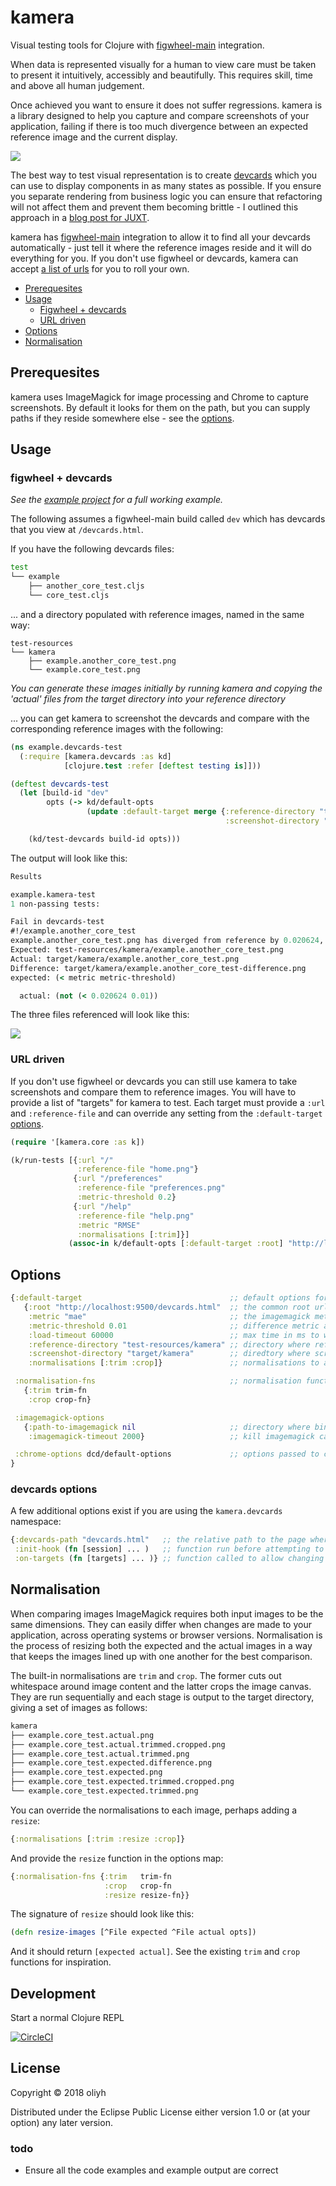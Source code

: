 # kamera

Visual testing tools for Clojure with [figwheel-main](https://github.com/bhauman/figwheel-main) integration.

When data is represented visually for a human to view care must be taken to present it intuitively, accessibly
and beautifully. This requires skill, time and above all human judgement.

Once achieved you want to ensure it does not suffer regressions. kamera is a library designed to
help you capture and compare screenshots of your application, failing if there is too much divergence between an expected
reference image and the current display.

![](doc/juxtaposed.png?raw=true)

The best way to test visual representation is to create [devcards](https://github.com/bhauman/devcards)
which you can use to display components in as many states as possible. If you ensure you separate rendering from
business logic you can ensure that refactoring will not affect them and prevent them becoming brittle - I outlined this approach
in a [blog post for JUXT](https://juxt.pro/blog/posts/cljs-apps.html).

kamera has [figwheel-main](#figwheel+devcards) integration to allow it to find all your devcards automatically - just tell it where the reference images reside and it will do everything for you. If you don't use figwheel or devcards, kamera can accept [a list of urls](#url-driven) for you to roll your own.

- [Prerequesites](#prerequesites)
- [Usage](#Usage)
  - [Figwheel + devcards](#figwheel--devcards)
  - [URL driven](#url-driven)
- [Options](#options)
- [Normalisation](#normalisation)

## Prerequesites

kamera uses ImageMagick for image processing and Chrome to capture screenshots.
By default it looks for them on the path, but you can supply paths if they reside somewhere else - see the [options](#options).

## Usage

### figwheel + devcards

_See the [example project](https://github.com/oliyh/kamera/tree/master/example) for a full working example._

The following assumes a figwheel-main build called `dev` which has devcards that you view at `/devcards.html`.

If you have the following devcards files:

```bash
test
└── example
    ├── another_core_test.cljs
    └── core_test.cljs
```

... and a directory populated with reference images, named in the same way:

```
test-resources
└── kamera
    ├── example.another_core_test.png
    └── example.core_test.png
```

_You can generate these images initially by running kamera and copying the 'actual' files from the target directory into your reference directory_

... you can get kamera to screenshot the devcards and compare with the corresponding reference images with the following:

```clojure
(ns example.devcards-test
  (:require [kamera.devcards :as kd]
            [clojure.test :refer [deftest testing is]]))

(deftest devcards-test
  (let [build-id "dev"
        opts (-> kd/default-opts
                 (update :default-target merge {:reference-directory "test-resources/kamera"
                                                :screenshot-directory "target/kamera"}))]

    (kd/test-devcards build-id opts)))
```

The output will look like this:

```clojure
Results

example.kamera-test
1 non-passing tests:

Fail in devcards-test
#!/example.another_core_test
example.another_core_test.png has diverged from reference by 0.020624, please compare
Expected: test-resources/kamera/example.another_core_test.png
Actual: target/kamera/example.another_core_test.png
Difference: target/kamera/example.another_core_test-difference.png
expected: (< metric metric-threshold)

  actual: (not (< 0.020624 0.01))
```

The three files referenced will look like this:

![](doc/juxtaposed.png?raw=true)

### URL driven

If you don't use figwheel or devcards you can still use kamera to take screenshots and compare them to reference images. You will have to provide a list of "targets" for kamera to test. Each target must provide a `:url` and `:reference-file` and can override any setting from the `:default-target` [options](#options).

```clojure
(require '[kamera.core :as k])

(k/run-tests [{:url "/"
               :reference-file "home.png"}
              {:url "/preferences"
               :reference-file "preferences.png"
               :metric-threshold 0.2}
              {:url "/help"
               :reference-file "help.png"
               :metric "RMSE"
               :normalisations [:trim]}]
             (assoc-in k/default-opts [:default-target :root] "http://localhost:9500"))
```

## Options

```clojure
{:default-target                                 ;; default options for each image comparison
   {:root "http://localhost:9500/devcards.html"  ;; the common root url where all targets can be found
    :metric "mae"                                ;; the imagemagick metric to use for comparison, see https://imagemagick.org/script/command-line-options.php#metric
    :metric-threshold 0.01                       ;; difference metric above which comparison fails
    :load-timeout 60000                          ;; max time in ms to wait for target url to load
    :reference-directory "test-resources/kamera" ;; directory where reference images are store
    :screenshot-directory "target/kamera"        ;; diredtory where screenshots and diffs should be saved
    :normalisations [:trim :crop]}               ;; normalisations to apply to expected and actual images before comparison, in order of application

 :normalisation-fns                              ;; normalisation functions, add any that you wish to use - see trim and crop for signature
   {:trim trim-fn
    :crop crop-fn}

 :imagemagick-options
   {:path-to-imagemagick nil                     ;; directory where binaries reside on linux, or executable on windows
    :imagemagick-timeout 2000}                   ;; kill imagemagick calls that exceed this time, in ms

 :chrome-options dcd/default-options             ;; options passed to chrome, letting you turn headless on/off etc, see https://github.com/oliyh/doo-chrome-devprotocol
}
```

### devcards options

A few additional options exist if you are using the `kamera.devcards` namespace:

```clojure
{:devcards-path "devcards.html"   ;; the relative path to the page where the devcards are hosted
 :init-hook (fn [session] ... )   ;; function run before attempting to scrape targets
 :on-targets (fn [targets] ... )} ;; function called to allow changing the targets before the test is run
```

## Normalisation

When comparing images ImageMagick requires both input images to be the same dimensions. They can easily differ when changes are made to your application, across operating systems or browser versions. Normalisation is the process of resizing both the expected and the actual images in a way that keeps the images lined up with one another for the best comparison.

The built-in normalisations are `trim` and `crop`. The former cuts out whitespace around image content and the latter crops the image canvas. They are run sequentially and each stage is output to the target directory, giving a set of images as follows:

```bash
kamera
├── example.core_test.actual.png
├── example.core_test.actual.trimmed.cropped.png
├── example.core_test.actual.trimmed.png
├── example.core_test.expected.difference.png
├── example.core_test.expected.png
├── example.core_test.expected.trimmed.cropped.png
└── example.core_test.expected.trimmed.png
```

You can override the normalisations to each image, perhaps adding a `resize`:

```clojure
{:normalisations [:trim :resize :crop]}
```

And provide the `resize` function in the options map:

```clojure
{:normalisation-fns {:trim   trim-fn
                     :crop   crop-fn
                     :resize resize-fn}}
```

The signature of `resize` should look like this:

```clojure
(defn resize-images [^File expected ^File actual opts])
```

And it should return `[expected actual]`. See the existing `trim` and `crop` functions for inspiration.

## Development

Start a normal Clojure REPL

[![CircleCI](https://circleci.com/gh/oliyh/kamera.svg?style=svg)](https://circleci.com/gh/oliyh/kamera)

## License

Copyright © 2018 oliyh

Distributed under the Eclipse Public License either version 1.0 or (at
your option) any later version.


### todo
- Ensure all the code examples and example output are correct
